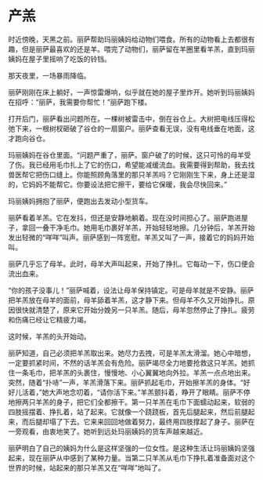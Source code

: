 # 产羔

时近傍晚，天黑之前。丽萨帮助玛丽姨妈给动物们喂食。所有的动物看上去都很有趣，但是丽萨最喜欢的还是羊。喂完了动物们，丽萨留在羊圈里看羊羔，直到玛丽姨妈在屋子里摇响了吃饭的铃铛。 

那天夜里，一场暴雨降临。 

丽萨刚刚在床上躺好，一声惊雷爆响，似乎就在她的屋子里炸开。她听到玛丽姨妈在招呼：“丽萨，我需要你帮忙！”丽萨跑下楼。 

打开后门，丽萨看出问题所在。一棵树被雷击中，倒在谷仓上。大树把电线压得松弛下来，一根树杈砸破了谷仓的一扇窗户。丽萨查看无误，没有电线垂在地面，这才跑向谷仓。 

玛丽姨妈在谷仓里面。“问题严重了，丽萨。窗户破了的时候，这只可怜的母羊受了伤。我已经用毛巾扎上了它的伤口，希望能减缓流血。我需要得到帮助，我去找兽医帮它把伤口缝上。你能照顾角落里的那只羊羔吗？它刚刚生下来，身上还是湿的，它妈妈不能帮它。你要设法把它擦干，要给它保暖，我会尽快回来。” 

玛丽姨妈拥抱了丽萨，便跑出去发动小型货车。 

丽萨看着羊羔。它在发抖，但还是安静地躺着。现在没时间担心了。丽萨跑进屋子，拿回一叠干净毛巾。她用毛巾裹好羊羔，开始轻轻地擦。几分钟后，羊羔开始发出轻微的“咩咩”叫声。丽萨感到一阵宽慰。羊羔又叫了一声，接着它的妈妈开始叫。 

丽萨几乎忘了母羊。此时，母羊大声叫起来，开始了挣扎。它每动一下，伤口便会流出血来。 

“你的孩子没事儿！”丽萨喊着，设法让母羊保持镇定。可是母羊就是不安静。丽萨把羊羔放在母羊的面前，母羊舔着羊羔，这才静下来。但母羊不久又开始挣扎。原因很快就清楚了，原来它开始分娩另一只羊羔。随后，母羊忽然停止了挣扎。疲劳和伤痛已经让它精疲力竭。 

这时候，羊羔的头开始动。 

丽萨知道，自己必须把羊羔取出来。她尽力去拽，可是羊羔太滑溜。她心中暗想，一定要抓紧时间，不然的话羊羔会有危险。丽萨竭尽全力地要抢救这只羊羔。她抓住一条毛巾，把羊羔的头裹住，慢慢地、小心翼翼地向外拉。羊羔一点点地出来。突然，随着“扑哧”一声，羊羔滑落下来。丽萨抓起毛巾，开始擦羊羔的身体。“好好儿活着，”她大声地念叨着，“请你活下来。”羊羔颤抖着，睁开了眼睛。丽萨不停地擦两只羊羔的身子，把它们全都擦干。第一只羊羔在毛巾下面蠕动起来，软弱的四肢摇摆着、挣扎着，站了起来。它就像一个跷跷板，首先后腿起来，然后前腿起来，而后腿却塌了下去。它来来回回地做着努力，最终用四肢撑起了身子。丽萨在一旁观看，由衷地笑了。她听到远处玛丽姨妈的货车声越来越近。 

丽萨明白了自己的姨妈为什么是这样坚强的一位女性。是这种生活让玛丽姨妈坚强起来，现在丽萨从中感到了某种力量。当第二只羊羔从毛巾下挣扎着准备面对这个世界的时候，站起来的那只羊羔又在“咩咩”地叫了。